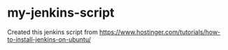 # my-jenkins-script
Created this jenkins script from https://www.hostinger.com/tutorials/how-to-install-jenkins-on-ubuntu/
